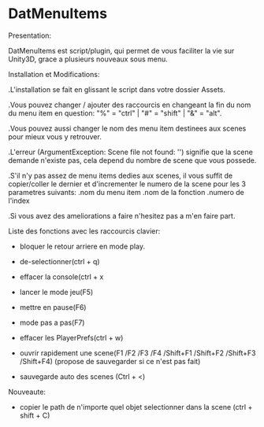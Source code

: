 # DatMenuItems

Presentation:

DatMenuItems est script/plugin, qui permet de vous faciliter la vie sur Unity3D, grace a plusieurs nouveaux sous menu.


Installation et Modifications:

.L'installation se fait en glissant le script dans votre dossier Assets.

.Vous pouvez changer / ajouter des raccourcis en changeant la fin du nom du menu item en question: "%" = "ctrl" | "#" = "shift" | "&" = "alt".                   

.Vous pouvez aussi changer le nom des menu item destinees aux scenes pour mieux vous y retrouver.

.L'erreur (ArgumentException: Scene file not found: '') signifie que la scene demande n'existe pas, cela depend du nombre de scene que vous possede.             

.S'il n'y pas assez de menu items dedies aux scenes, il vous suffit de copier/coller le dernier et d'incrementer le numero de la scene pour les 3 parametres suivants: 
    .nom du menu item
    .nom de la fonction
    .numero de l'index

.Si vous avez des ameliorations a faire n'hesitez pas a m'en faire part.


Liste des fonctions avec les raccourcis clavier:

- bloquer le retour arriere en mode play.                                                                                                                       

- de-selectionner(ctrl + q)

- effacer la console(ctrl + x
- lancer le mode jeu(F5)

- mettre en pause(F6)
                                                                                                                                           
- mode pas a pas(F7)
                                                                                                                                           
- effacer les PlayerPrefs(ctrl + w)
                                                                                                                                 
- ouvrir rapidement une scene(F1 /F2 /F3 /F4 /Shift+F1 
/Shift+F2 /Shift+F3 /Shift+F4) (propose de sauvegarder si ce n'est pas fait)

- sauvegarde auto des scenes (Ctrl  + <)                                                                                                                        


Nouveaute:
  
- copier le path de n'importe quel objet selectionner dans la scene (ctrl + shift + C)
